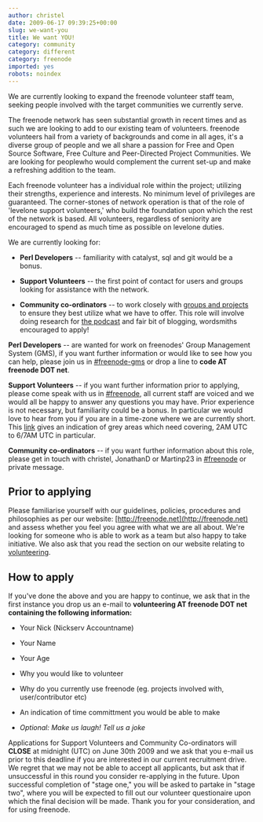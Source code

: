 ```yaml
---
author: christel
date: 2009-06-17 09:39:25+00:00
slug: we-want-you
title: We want YOU! 
category: community
category: different
category: freenode
imported: yes
robots: noindex
---
```

We are currently looking to expand the freenode volunteer staff team, seeking people involved with the target communities we currently serve.

The freenode network has seen substantial growth in recent times and as such we are looking to add to our existing team of volunteers. freenode volunteers hail from a variety of backgrounds and come in all ages, it's a diverse group of people and we all share a passion for Free and Open Source Software, Free Culture and Peer-Directed Project Communities. We are looking for peoplewho would complement the current set-up and make a refreshing addition to the team.

Each freenode volunteer has a individual role within the project; utilizing their strengths, experience and interests. No minimum level of privileges are guaranteed. The corner-stones of network operation is that of the role of 'levelone support volunteers,' who build the foundation upon which the rest of the network is based. All volunteers, regardless of seniority are encouraged to spend as much time as possible on levelone duties.

We are currently looking for:



	
  * **Perl Developers** -- familiarity with catalyst, sql and git would be a bonus.

	
  * **Support Volunteers** -- the first point of contact for users and groups looking for assistance with the network.

	
  * **Community co-ordinators** -- to work closely with [groups and projects](http://freenode.net/primary_groups.shtml) to ensure they best utilize what we have to offer. This role will involve doing research for [the podcast](http://podcast.freenode.net) and fair bit of blogging, wordsmiths encouraged to apply!


**Perl Developers** -- are wanted for work on freenodes' Group Management System (GMS), if you want further information or would like to see how you can help, please join us in [#freenode-gms](irc://irc.freenode.net/freenode-gms) or drop a line to **code AT freenode DOT net**.

**Support Volunteers** -- if you want further information prior to applying, please come speak with us in [#freenode](irc://irc.freenode.net/freenode), all current staff are voiced and we would all be happy to answer any questions you may have. Prior experience is not necessary, but familiarity could be a bonus. In particular we would love to hear from you if you are in a time-zone where we are currently short. This [link](http://www.timeanddate.com/worldclock/fixedtime.html?month=6&day=17&year=2009&hour=2&min=0&sec=0&p1=0) gives an indication of grey areas which need covering, 2AM UTC to 6/7AM UTC in particular.

**Community co-ordinators** -- if you want further information about this role, please get in touch with christel, JonathanD or Martinp23 in [#freenode](irc://irc.freenode.net/freenode) or private message.


## Prior to applying


Please familiarise yourself with our guidelines, policies, procedures and philosophies as per our website: [http://freenode.net](http://freenode.net) and assess whether you feel you agree with what we are all about. We're looking for someone who is able to work as a team but also happy to take initiative. We also ask that you read the section on our website relating to [volunteering](http://freenode.net/volunteering.shtml).


## How to apply


If you've done the above and you are happy to continue, we ask that in the first instance you drop us an e-mail to **volunteering AT freenode DOT net containing the following information:**



	
  * Your Nick (Nickserv Accountname)

	
  * Your Name

	
  * Your Age

	
  * Why you would like to volunteer

	
  * Why do you currently use freenode (eg. projects involved with, user/contributor etc)

	
  * An indication of time committment you would be able to make

	
  * _Optional: Make us laugh! Tell us a joke_


Applications for Support Volunteers and Community Co-ordinators will **CLOSE** at midnight (UTC) on June 30th 2009 and we ask that you e-mail us prior to this deadline if you are interested in our current recruitment drive. We regret that we may not be able to accept all applicants, but ask that if unsuccessful in this round you consider re-applying in the future. Upon successful completion of "stage one," you will be asked to partake in "stage two", where you will be expected to fill out our volunteer questionaire upon which the final decision will be made. Thank you for your consideration, and for using freenode.

